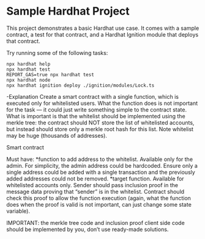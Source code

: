 # Sample Hardhat Project

This project demonstrates a basic Hardhat use case. It comes with a sample contract, a test for that contract, and a Hardhat Ignition module that deploys that contract.

Try running some of the following tasks:

```shell
npx hardhat help
npx hardhat test
REPORT_GAS=true npx hardhat test
npx hardhat node
npx hardhat ignition deploy ./ignition/modules/Lock.ts
```


-Explanation
Create a smart contract with a single function, which is executed only for whitelisted users. What the function does is not important for the task — it could just write something simple to the contract state. What is important is that the whitelist should be implemented using the merkle tree: the contract should NOT store the list of whitelisted accounts, but instead should store only a merkle root hash for this list. Note whitelist may be huge (thousands of addresses).

Smart contract

Must have:
*function to add address to the whitelist. Available only for the admin. For simplicity, the admin address could be hardcoded. Ensure only a single address could be added with a single transaction and the previously added addresses could not be removed.
*target function. Available for whitelisted accounts only. Sender should pass inclusion proof in the message data proving that “sender” is in the whitelist. Contract should check this proof to allow the function execution (again, what the function does when the proof is valid is not important, can just change some state variable).

IMPORTANT:
the merkle tree code and inclusion proof client side code should be implemented by you, don’t use ready-made solutions.
